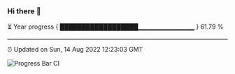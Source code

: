 ### Hi there 👋

⏳ Year progress { ██████████████████▁▁▁▁▁▁▁▁▁▁▁▁ } 61.79 %

---

⏰ Updated on Sun, 14 Aug 2022 12:23:03 GMT

![Progress Bar CI](https://github.com/liununu/liununu/workflows/Progress%20Bar%20CI/badge.svg)
